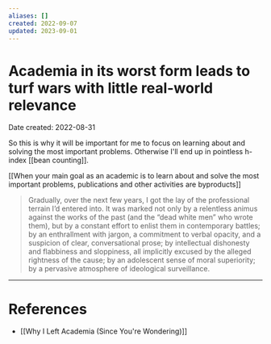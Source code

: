 ```yaml
---
aliases: []
created: 2022-09-07
updated: 2023-09-01
---
```


# Academia in its worst form leads to turf wars with little real-world relevance
Date created: 2022-08-31

So this is why it will be important for me to focus on learning about and solving the most important problems. Otherwise I'll end up in pointless h-index [[bean counting]].

[[When your main goal as an academic is to learn about and solve the most important problems, publications and other activities are byproducts]]

> Gradually, over the next few years, I got the lay of the professional terrain I’d entered into. It was marked not only by a relentless animus against the works of the past (and the “dead white men” who wrote them), but by a constant effort to enlist them in contemporary battles; by an enthrallment with jargon, a commitment to verbal opacity, and a suspicion of clear, conversational prose; by intellectual dishonesty and flabbiness and sloppiness, all implicitly excused by the alleged rightness of the cause; by an adolescent sense of moral superiority; by a pervasive atmosphere of ideological surveillance.

---
# References
* [[Why I Left Academia (Since You're Wondering)]]